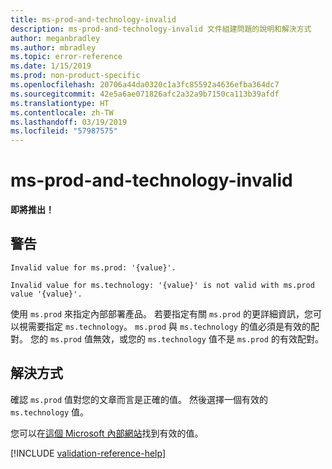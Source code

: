 ```yaml
---
title: ms-prod-and-technology-invalid
description: ms-prod-and-technology-invalid 文件組建問題的說明和解決方式
author: meganbradley
ms.author: mbradley
ms.topic: error-reference
ms.date: 1/15/2019
ms.prod: non-product-specific
ms.openlocfilehash: 20706a44da0320c1a3fc85592a4636efba364dc7
ms.sourcegitcommit: 42e5a6ae071826afc2a32a9b7150ca113b39afdf
ms.translationtype: HT
ms.contentlocale: zh-TW
ms.lasthandoff: 03/19/2019
ms.locfileid: "57987575"
---
```

# <a name="ms-prod-and-technology-invalid"></a>ms-prod-and-technology-invalid

**即將推出！**

## <a name="warning"></a>警告

`Invalid value for ms.prod: '{value}'.`

`Invalid value for ms.technology: '{value}' is not valid with ms.prod value '{value}'.`

使用 `ms.prod` 來指定內部部署產品。 若要指定有關 `ms.prod` 的更詳細資訊，您可以視需要指定 `ms.technology`。 `ms.prod` 與 `ms.technology` 的值必須是有效的配對。 您的 `ms.prod` 值無效，或您的 `ms.technology` 值不是 `ms.prod` 的有效配對。

## <a name="resolution"></a>解決方式

確認 `ms.prod` 值對您的文章而言是正確的值。 然後選擇一個有效的 `ms.technology` 值。

您可以在[這個 Microsoft 內部網站](https://docsmetadatatool.azurewebsites.net/allowlists)找到有效的值。

<!--make sure to add this file to your includes folder and verify the path-->
[!INCLUDE [validation-reference-help](includes/validation-reference-help.md)]
